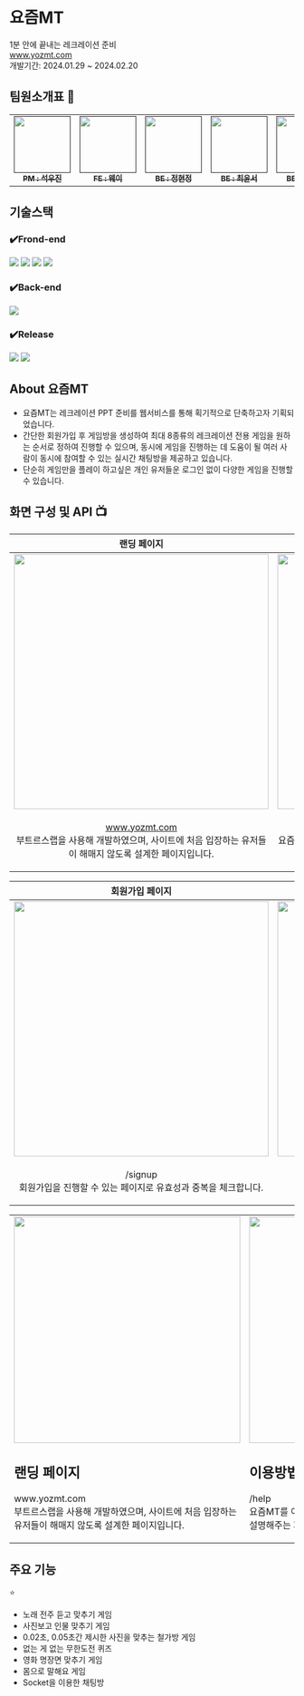 # 요즘MT
1분 안에 끝내는 레크레이션 준비<br>
www.yozmt.com<br>
개발기간: 2024.01.29 ~ 2024.02.20


## 팀원소개표 🔎

<table>
  <tbody>
    <tr>
      <td align="center"><a href=""><img src="![image](https://github.com/Pirogramming-20/YM/assets/121532823/a494b35e-5c8a-407e-a71d-957d3460f959)
" width="100px;" alt=""/><br /><sub><b> PM : 석우진 </b></sub></a><br /></td>
      <td align="center"><a href=""><img src="" width="100px;" alt=""/><br /><sub><b> FE : 웨이 </b></sub></a><br /></td>
      <td align="center"><a href=""><img src="" width="100px;" alt=""/><br /><sub><b> BE : 정현정</b></sub></a><br /></td>
      <td align="center"><a href=""><img src="" width="100px;" alt=""/><br /><sub><b> BE : 최윤서</b></sub></a><br /></td>
      <td align="center"><a href=""><img src="" width="100px;" alt=""/><br /><sub><b> BE : 오기택</b></sub></a><br /></td>
    </tr>
  </tbody>
</table>


## 기술스택 

### ✔️Frond-end
<img src="https://img.shields.io/badge/html5-E34F26?style=for-the-badge&logo=html5&logoColor=white"> <img src="https://img.shields.io/badge/css-1572B6?style=for-the-badge&logo=css3&logoColor=white"> <img src="https://img.shields.io/badge/javascript-F7DF1E?style=for-the-badge&logo=javascript&logoColor=black"> <img src="https://img.shields.io/badge/jquery-0769AD?style=for-the-badge&logo=jquery&logoColor=white">

### ✔️Back-end
<img src="https://img.shields.io/badge/django-092E20?style=for-the-badge&logo=django&logoColor=white">

### ✔️Release
<img src="https://img.shields.io/badge/linux-FCC624?style=for-the-badge&logo=linux&logoColor=black"> <img src="https://img.shields.io/badge/amazonaws-232F3E?style=for-the-badge&logo=amazonaws&logoColor=white"> 

## About 요즘MT
- 요즘MT는 레크레이션 PPT 준비를 웹서비스를 통해 획기적으로 단축하고자 기획되었습니다.
- 간단한 회원가입 후 게임방을 생성하여 최대 8종류의 레크레이션 전용 게임을 원하는 순서로 정하여 진행할 수 있으며, 동시에 게임을 진행하는 데 도움이 될 여러 사람이 동시에 참여할 수 있는 실시간 채팅방을 제공하고 있습니다.
- 단순히 게임만을 플레이 하고싶은 개인 유저들운 로그인 없이 다양한 게임을 진행할 수 있습니다.

## 화면 구성 및 API 📺

| 랜딩 페이지 | 이용방법 페이지 |
| :---:         |     :---:      |
| <img src="" width="450px;" height="450px" alt=""/>   | <img src="" width="450px;" height="450px" alt=""/>     |
| <p>www.yozmt.com<br>부트르스랩을 사용해 개발하였으며, 사이트에 처음 입장하는 유저들이 해매지 않도록 설계한 페이지입니다.</p>     | <p>/help<br>요즘MT를 이용해 레크레이션을 진행하는 방법을 자세하게 설명해주는 페이지입니다.</p>     | 

| 회원가입 페이지 | 로그인 페이지 |
| :---:         |     :---:      |
| <img src="" width="450px;" height="450px" alt=""/>   | <img src="" width="450px;" height="450px" alt=""/>     |
| <p>/signup <br>회원가입을 진행할 수 있는 페이지로 유효성과 중복을 체크합니다. </p>     | <p>/login<br>가입한 아이디를 이용해 로그인할 수 있는 페이지입니다.</p>     | 


<table>
  <tbody>
    <tr>
      <td><img src="" width="400px;" height="400px" alt=""/><h2>랜딩 페이지</h2><p>www.yozmt.com<br>부트르스랩을 사용해 개발하였으며, 사이트에 처음 입장하는 유저들이 해매지 않도록 설계한 페이지입니다.</p></td>
      <td><img src="" width="400px;" height="400px" alt=""/><h2>이용방법 페이지</h2><p>/help<br>요즘MT를 이용해 레크레이션을 진행하는 방법을 자세하게 설명해주는 페이지입니다.</p></td>
    </tr>
  </tbody>
</table>

## 주요 기능
⭐️
- 노래 전주 듣고 맞추기 게임
- 사진보고 인물 맞추기 게임
- 0.02초, 0.05초간 제시한 사진을 맞추는 철가방 게임
- 없는 게 없는 무한도전 퀴즈
- 영화 명장면 맞추기 게임
- 몸으로 말해요 게임
- Socket을 이용한 채팅방

